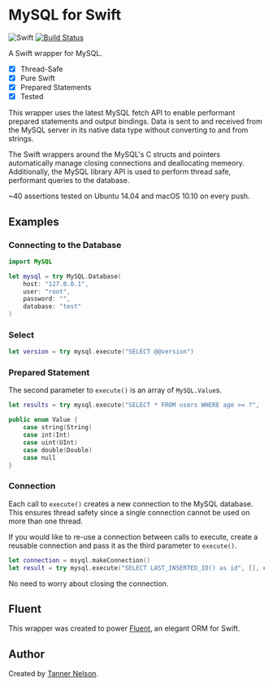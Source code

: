 # MySQL for Swift

![Swift](https://camo.githubusercontent.com/0727f3687a1e263cac101c5387df41048641339c/68747470733a2f2f696d672e736869656c64732e696f2f62616467652f53776966742d332e302d6f72616e67652e7376673f7374796c653d666c6174)
[![Build Status](https://travis-ci.org/qutheory/mysql.svg?branch=master)](https://travis-ci.org/qutheory/mysql)

A Swift wrapper for MySQL.

- [x] Thread-Safe
- [x] Pure Swift
- [x] Prepared Statements
- [x] Tested

This wrapper uses the latest MySQL fetch API to enable performant prepared statements and output bindings. Data is sent to and received from the MySQL server in its native data type without converting to and from strings. 

The Swift wrappers around the MySQL's C structs and pointers automatically manage closing connections and deallocating memeory. Additionally, the MySQL library API is used to perform thread safe, performant queries to the database.

~40 assertions tested on Ubuntu 14.04 and macOS 10.10 on every push.

## Examples

### Connecting to the Database

```swift
import MySQL

let mysql = try MySQL.Database(
    host: "127.0.0.1",
    user: "root",
    password: "",
    database: "test"
)
```

### Select

```swift
let version = try mysql.execute("SELECT @@version")
```

### Prepared Statement

The second parameter to `execute()` is an array of `MySQL.Value`s.

```swift
let results = try mysql.execute("SELECT * FROM users WHERE age >= ?", [.int(21)])
```

```swift
public enum Value {
    case string(String)
    case int(Int)
    case uint(UInt)
    case double(Double)
    case null
}
```

### Connection

Each call to `execute()` creates a new connection to the MySQL database. This ensures thread safety since a single connection cannot be used on more than one thread.

If you would like to re-use a connection between calls to execute, create a reusable connection and pass it as the third parameter to `execute()`.

```swift
let connection = msyql.makeConnection()
let result = try mysql.execute("SELECT LAST_INSERTED_ID() as id", [], connection)
```

No need to worry about closing the connection.

## Fluent

This wrapper was created to power [Fluent](https://github.com/qutheory/fluent), an elegant ORM for Swift. 

## Author

Created by [Tanner Nelson](https://github.com/tannernelson).

